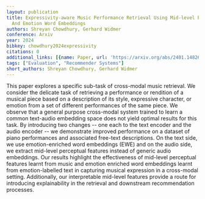 ```yaml
---
layout: publication
title: Expressivity-aware Music Performance Retrieval Using Mid-level Perceptual Features
  And Emotion Word Embeddings
authors: Shreyan Chowdhury, Gerhard Widmer
conference: Arxiv
year: 2024
bibkey: chowdhury2024expressivity
citations: 0
additional_links: [{name: Paper, url: 'https://arxiv.org/abs/2401.14826'}]
tags: ["Evaluation", "Recommender Systems"]
short_authors: Shreyan Chowdhury, Gerhard Widmer
---
```

This paper explores a specific sub-task of cross-modal music retrieval. We
consider the delicate task of retrieving a performance or rendition of a
musical piece based on a description of its style, expressive character, or
emotion from a set of different performances of the same piece. We observe that
a general purpose cross-modal system trained to learn a common text-audio
embedding space does not yield optimal results for this task. By introducing
two changes -- one each to the text encoder and the audio encoder -- we
demonstrate improved performance on a dataset of piano performances and
associated free-text descriptions. On the text side, we use emotion-enriched
word embeddings (EWE) and on the audio side, we extract mid-level perceptual
features instead of generic audio embeddings. Our results highlight the
effectiveness of mid-level perceptual features learnt from music and emotion
enriched word embeddings learnt from emotion-labelled text in capturing musical
expression in a cross-modal setting. Additionally, our interpretable mid-level
features provide a route for introducing explainability in the retrieval and
downstream recommendation processes.